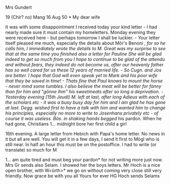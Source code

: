 Mrs Gundert

19 (Chir? no) Mang 16 Aug 50
 <Friday>*
My dear wife

It was with some disappointment I received today your kind letter - I had nearly made sure it must contain my homeletters. Monday evening they were received here - but perhaps tomorrow I shall be luckier. - Your letter itself pleased me much, especially the details about Mör's Benoni <David>*, for so he calls him, I immediately wrote the details to M. Great was my surprise to see that at the same time you finished also a letter for Pauline She will be glad indeed to get so much from you I hope to continue to be glad of the attendu and without fears, they indeed do not become us, after our heavenly father has so well cared for us these 12 years of married life. - So Cugn. and Jos are better. I hope that God will even speak yet to Mark and his poor wife that they be saved in time! - Thats fine that Paul knows to mount the horse - never mind some tumbles. I also believe the meat will be better for fanny than for him and "gönne ihm" his sweetmeats after so long a deprivation. - Yesterday evening (15th Jeudi) M. left at last, after long Adieus with each of the scholars etc - it was a busy busy day for him and I am glad he has gone at last. Degg. wished first to have a talk with him and wanted him to change his principles, especially no more to write to Josenhans privately etc - of course it was useless. Bös. in shaking hands begged* his pardon. When he had gone, Christians 1... midnight bore her first child a girl

16th evening. A large letter from Hebich with Papa's home letter. No news in it but all are well. You will get it in a few days, I send it first to Mögl who is still near. In half an hour this must be on the postoffice. I had to write (or translate) so much for M

1... am quite tired and must beg your pardon* for not writing more just now. Mrs Gr sends also Selam. I showed her the boys letters. Mr Hoch is a nice open brother, with W<ürth>* we go on without coming very close still very friendly. Now grace be with you all
 Yours for ever
 HG
Hoch sends Selams

